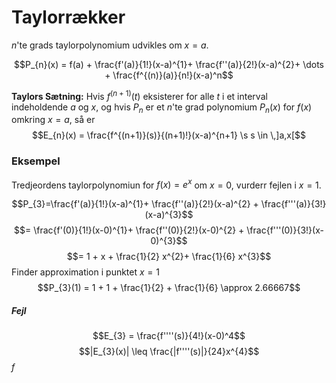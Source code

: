 # Taylorrækker
$n$'te grads taylorpolynomium udvikles om $x = a$.

$$P_{n}(x) = f(a) + \frac{f'(a)}{1!}(x-a)^{1}+ \frac{f''(a)}{2!}(x-a)^{2}+ \dots + \frac{f^{(n)}(a)}{n!}(x-a)^n$$

**Taylors Sætning:**
Hvis $f^{(n+1)}(t)$ eksisterer for alle $t$ i et interval indeholdende $a$ og $x$, og hvis $P_{n}$ er et $n$'te grad polynomium $P_{n}(x)$ for $f(x)$ omkring $x=a$, så er
$$E_{n}(x) = \frac{f^{(n+1)}(s)}{(n+1)!}(x-a)^{n+1} \s s \in \,]a,x[$$

### Eksempel
Tredjeordens taylorpolynomiun for $f(x) = e^{x}$ om $x=0$, vurderr fejlen i $x=1$.

$$P_{3}=\frac{f'(a)}{1!}(x-a)^{1}+ \frac{f''(a)}{2!}(x-a)^{2} + \frac{f'''(a)}{3!}(x-a)^{3}$$
$$= \frac{f'(0)}{1!}(x-0)^{1}+ \frac{f''(0)}{2!}(x-0)^{2} + \frac{f'''(0)}{3!}(x-0)^{3}$$
$$= 1 + x + \frac{1}{2} x^{2}+ \frac{1}{6} x^{3}$$
Finder approximation i punktet $x=1$
$$P_{3}(1) = 1 + 1 + \frac{1}{2} + \frac{1}{6} \approx 2.66667$$

##### Fejl
$$E_{3} = \frac{f''''(s)}{4!}(x-0)^4$$
$$|E_{3}(x)| \leq \frac{|f''''(s)|}{24}x^{4}$$
$f$
